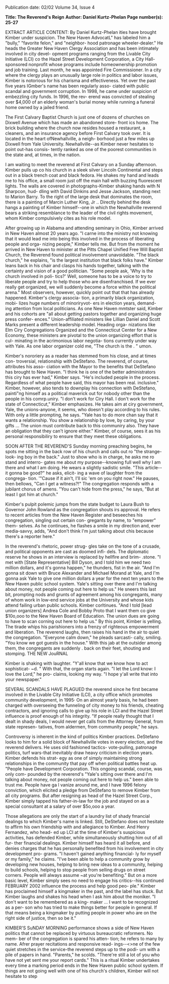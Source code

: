 Publication date: 02/02
Volume 34, Issue 4

**Title: The Reverend's Reign**
**Author: Daniel Kurtz-Phelan**
**Page number(s): 25-27**

EXTRACT ARTICLE CONTENT:
By Daniel Kurtz-Phelan 
ities have brought Kimber under suspicion. The New Haven 
AdvocatL" has labeled him a "bully," "favorite felon," and "neighbor-
hood patronage wheeler-dealer." He heads the Greater New Haven 
Clergy Association and has been intimately involved in city devel-
opment programs ranging from the Livable City Initiative (LCI) co 
the Hazel Street Development Corporation, a City Hall-sponsored 
nonprofit whose programs include homeownership promotion and 
job training. Last month, he was appointed Fire Commissioner. In 
a city where the clergy plays an unusually large role in politics and 
labor issues, Kimber is notorious for his charisma and effectiveness. 
Yet over the past five years IGmber's name has been regularly asso-
ciated with public scandal and government corruption. In 1998, he 
came under suspicion of embezzling city funds. In 1996, the rev-
erend was convicted of stealing over $4,000 of an elderly woman's 
burial money while running a funeral home owned by a jailed 
friend. 

The First Calvary Baptist Church is just one of dozens of 
churches on Dixwell Avenue which has made an abandoned store-
front ics home. The brick building where the church now resides 
housed a restaurant, a cleaners, and an insurance agency before First 
Calvary took over. It is located in the heart ofNewhallville, a neigh-
borhood just a few miles up Dixwell from Yale University. 
Newhallville--as Kimber never hesitates to point out-has consis-
tently ranked as one of the poorest communities in the state and, at 
times, in the nation. 

I am waiting to meet the reverend at First Calvary on a Sunday 
afternoon. Kimber pulls up co his church in a sleek silver Lincoln 
Continental and steps out in a black trench coat and black fedora. 
He shakes my hand and leads me to his office, a small room just off 
the main hall with buzzing fluorescent lights. The walls are covered 
in photographs-Kimber shaking hands with N Sharpcon, hud-
dling with David Dinkins and Jesse Jackson, standing next to 
Marion Barry. To the right of the large desk that dominates the 
room, there is a painting of Marcin Luther King, Jr .. Directly 
behind the desk hangs a painting of Kimber himself--one in which 
the Newhallville reverend bears a striking resemblance to the leader 
of the civil rights movement, whom Kimber compulsively cites as 
his role model. 


After growing up in Alabama and 
attending seminary in Ohio, Kimber 
arrived in New Haven almost 20 years ago. 
"I carne into the ministry not knowing that 
it would lead me into being this involved in 
the process of liberating people and orga-
nizing people," Kimber tells me. But from 
the moment he arrived in New Haven to 
minister at the Pitts Chapel Unified Free 
Will Baptist Church, the Reverend found 
political involvement unavoidable. "The 
black church," he explains, "is the largest 
institution that black folks have." Kimber 
leans back in his chair and clasps his hands 
together, talking with the certainty and 
vision of a good politician. "Some people 
ask, 'Why is the church involved in poli-
tics?' Well, someone has to be a voice to try 
to liberate people and try to help those who 
are disenfranchised. If we ever really get 
organized, we will suddenly become a force 
within the political arena." Most observers, 
however, quickly point out that that has 
already happened. Kimber's clergy associa-
tion, a primarily black organization, mobi-
lizes huge numbers of minoriryvot-
ers in election years, demand-
ing attention 
from local 
politicians. As one New 
Haven mmtster said, Kimber and his 
cohorts are "all about getting pastors 
together and organizing huge press confer-
ences." Union-affiliated ministers like 
Lillian Daniel and Scott Marks present a 
different leadership model. Heading orga-
nizations like Elm Ciry Congregations 
Organized and the Connecticut Center for 
a New Economy, these ministers are pivotal 
to the union organizing effort that is cul-
minating in the acrimonious labor negotia-
tions currently under way with Yale. As one 
labor organizer cold me, "The church is the 
. 
" 
umon. 

Kimber's nororiery as a reader has 
stemmed from his close, and at times con-
troversial, relationship with DeStefano. 
The reverend, of course, attributes his asso-
ciation with the Mayor to the benefits that 
DeStefano has brought to New Haven. "I 
think he is one of the better administrators 
this ciry has ever had," Kimber says. "He's 
included people in the process. Regardless 
of what people have said, this mayor has 
been real. inclusive." Kimber, however, also 
tends to downplay his connection with 
DeStefano, painti"ng himself as a political 
maverick out for nobody other than the 
people in his comrp.uniry. "I don't work for 
Ciry Hall. I don't work for the 
state 
of 
Connecticut," 
Kimber emphasizes. He 
takes aim at ciry government, 
Yale, the unions-anyone, it 
seems, who doesn't play according 
to his rules. With only a little 
prompting, he says. "Yale has to do more 
chan say that it wants a relationship. You 
show a relationship by love, by caring, by 
your gifts ... The union must contribute 
back to this communiry also. They have an 
obligation that they can't ignore either." 
Kimber, of course, sees it as his personal 
responsibiliry to ensure that they meet 
these obligations. 

SOON 
AFTER 
THE 
REVEREND'S 
Sunday morning preaching begins, 
he spots me sitting in the back row of his 
church and calls out ro "the strange-look-
ing boy in the back." Just to show who is in 
charge, he asks me ro stand and interro-
gates me about my purpose--knowing full 
well why I am there and what I am doing. 
He wears a slightly sadistic smile. "This 
article--it gonna be good?" he asks, elicit-
ing a wave of laughter from the congrega-
tion. '"Cause if it ain't, I'll sic 'em on you 
right now." He pauses, then bellows, "Can 
I get a witness?!" The congregation 
responds with a jubilant chorus of amens. 
"You can't hide from the press," he says, 
"But at least I got him at church." 

Kimber's pulpit polemic jumps from 
the state budget to Laura Bush to Governor 
John Rowland as the congregation shouts 
irs approval. He refers to recent articles 
from the New Haven Register and beseeches 
his congregation, singling out certain con-
gregants by name, to "empower" them-
selves. As he continues, he flashes a smile in 
my direction and, ever media-savvy, adds, 
"And don't think I'm just talking about chis 
because there's a reporter here." 

In the reverend's rhetoric, power strug-
gles take on the tone of a crusade, and 
political opponents are cast as doomed infi-
dels. The diplomatic reserve he shows in an 
interview is replaced by hellfire and brim-
.stone. "I met with [State Representative] 
Bill Dyson, and I told him we need two 
million dollars, and it's gonna happen," he 
thunders, fist in the air. "And I'm gonna sit 
down with Bruce Alexander and Michael 
Morand at Yale, and I'm gonna ask Yale to 
give one million dollars a year for the next 
ten years to the New Haven public school 
system. Yale's sitting over there and I'm 
talking about money, not people coming 
out here to help us." He sneers this last bit, 
prompting nods and grunts of agreement 
among his congregants, many of whom 
work in low-end service jobs at the 
University and whose kids attend failing 
urban public schools. Kimber corltinues. 
"And I told [lead union organizers] Andrea 
Cole and Bobby Proto that I want them co 
give $10o,ooo to the New Haven Board of 
Education. The union dues are going to 
have to scan corning out here to help us." 
By this point, Kimber is yelling. The 
tirade whips his parishioners into a frenzy 
of righteous empowerment and liberation. 
The reverend laughs, then raises his hand 
in the air to quiet the congregation. 
"Everyone calm down," he pleads sarcasti-
cally, smiling. "You know we got guests in 
the house." With this jab at the outsider 
among them, the congregants are suddenly . 
back on their feet, shouting and stomping. 
THE NEW JouRNAL 


Kimber is shaking with laughter. "Y'all 
know that we know how to act sophisticat-
~d. " With that, the organ starts again. "I let 
the Lord know: I love the Lord," he pro-
claims, looking my way. "I hope y'all write 
that into your newspaper." 

SEVERAL SCANDALS HAVE PLAGUED 
the reverend since he first became 
involved in the Livable City Initiative (LCI), 
a city office which promotes community 
development, in 1995· On an almost yearly 
basis, he had been charged with overseeing 
the funneling of city money to his friends, 
cheating contractors, and ignoring calls to 
give up his role in LCI and the Hazel Street 
influence is proof enough of his integrity. 
"If people really thought that I dealt in 
shady deals, I would never get calls from 
the Attorney General, from state represen-
tatives, from aldermen, from community 
people," he says. 

Controversy is inherent in the kind of 
politics Kimber practices. DeStefano looks 
to him for a solid block of Newhallville 
votes in every election, and the reverend 
delivers. He uses old fashioned tactics-
vote-pulling, patronage politics, turf 
wars-that inevitably draw heavy criticism 
in election years. Kimber defends his strat-
egy as one of simply maintaining strong 
relationships in the community that pay off 
when political battles heat up. "People have 
Development 
Corporation. 
This ongoing 
scandal, 
course, 
was 
only 
com-
pounded 
by 
the reverend's 
"Yale's sitting over there and 
I'm talking about money, not 
people coming out here to 
help us." 
been able to 
trust 
me. 
People have 
ga l vanize 
around 
me, 
and I have 
1996 felony conviction, which elicited a 
pledge from DeStefano to remove Kimber 
from all city programs. But after resigning 
as head of the Hazel Street Corp., Kimber 
simply tapped his father-in-law for the job 
and stayed on as a special consultant at a 
salary of over $5o,ooo a year. 

Those allegations are only the start of 
a laundry list of shady fmancial dealings to 
which Kimber's name is linked. Still, 
DeStefano does not hesitate to affirm his 
own friendship with and allegiance to 
Kimber. And Henry Fernandez, who head-
ed up LCI at the time of Kimber's suspicious 
activities, has defended Kimber, while 
simultaneously shutting him out of all fur-
ther financial dealings. Kimber himself has 
heard it all before, and denies charges that 
he has personally benefited from his 
involvement in city development pro-
grams. "I haven't gained anything financial-
ly for myself or my family," he claims. "I've 
been able to help a community grow by 
developing new houses, helping to bring 
new ideas to a community, helping to build 
schools, helping to stop people from selling 
drugs on street corners. People will always 
assume ~at you're benefiting." But on a 
more basic level, Kimber simply sees no 
need to engage his critics--his continued 
FEBRUARY 2002 
influence the process and help good peo-
ple." Kimber has proclaimed himself a 
kingmaker in the past, and the label has 
stuck. But Kimber laughs and shakes his 
head when I ask him about the moniker. "I 
don't want to be remembered as a king-
maker ... I want to be recognized as a per-
son who has tried to make things better for 
people in general. If that means being a 
kingmaker by putting people in power who 
are on the right side of justice, then so be 
it." 

KIMBER'S 
SuNDAY 
MORNING 
performance shows a side of New 
Haven politics that cannot be replaced by 
virtuous bureaucratic reformers. No mem-
ber of the congregation is spared his atten-
tion; he refers to many by name. Afrer 
prayer recitations and responsive read-
ings--<>ne of the few quiet stretches in the 
service-the reverend steps up to the podi-
um with a pile of papers in hand. 
"Parents," he scolds. "There're still a lot of 
you who have not yet sent me your report 
cards." This is a ritual Kimber undertakes 
every time a marking period ends in the 
New Haven public school system. If things 
are not going well with one of his church's 
children, Kimber will not hesitate to step